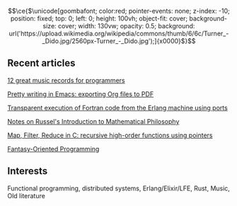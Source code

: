 
```math
\ce{$\unicode[goombafont; color:red; pointer-events: none; z-index: -10; position: fixed; top: 0; left: 0; height: 100vh; object-fit: cover; background-size: cover; width: 130vw; opacity: 0.5; background: url('https://upload.wikimedia.org/wikipedia/commons/thumb/6/6c/Turner_-_Dido.jpg/2560px-Turner_-_Dido.jpg');]{x0000}$}
```

## Recent articles

[12 great music records for programmers](https://dev.to/escribapetrus/12-great-music-records-for-programers-24f9)

[Pretty writing in Emacs: exporting Org files to PDF](https://dev.to/escribapetrus/pretty-writing-in-emacs-exporting-org-mode-files-to-pdf-372i)

[Transparent execution of Fortran code from the Erlang machine using ports](https://dev.to/escribapetrus/transparent-execution-of-fortran-code-from-the-erlang-machine-using-ports-37ba)

[Notes on Russel's Introduction to Mathematical Philosophy](https://dev.to/escribapetrus/notes-on-russels-introduction-to-mathematical-philosophy-4ol6)

[Map, Filter, Reduce in C: recursive high-order functions using pointers](https://dev.to/escribapetrus/map-filter-reduce-in-c-recursive-high-order-functions-using-pointers-376n)

[Fantasy-Oriented Programming](https://dev.to/escribapetrus/fantasy-oriented-programming-5gan)

## Interests

Functional programming, distributed systems, Erlang/Elixir/LFE, Rust, Music, Old literature
